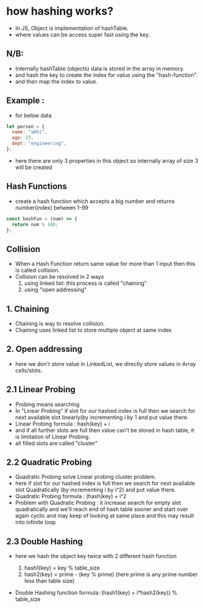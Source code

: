 # how hashing works?

- In JS, Object is implementation of hashTable.
- where values can be access super fast using the key.

## N/B:

- Internally hashTable (objects) data is stored in the array in memory.
- and hash the key to create the index for value using the "hash-function".
- and then map the index to value.

## Example :

- for below data

```js
let person = {
  name: "abhi",
  age: 23,
  dept: "engineering",
};
```

- here there are only 3 properties in this object so internally array of size 3 will be created

## Hash Functions

- create a hash function which accepts a big number and returns number(index) between 1-99

```js
const hashFun = (num) => {
  return num % 100;
};
```

## Collision

- When a Hash Function return same value for more than 1 input then this is called collision.
- Collision can be resolved in 2 ways
  1. using linked list: this process is called "chaining"
  2. using "open addressing"

## 1. Chaining

- Chaining is way to resolve collision.
- Chaining uses linked list to store multiple object at same index

## 2. Open addressing

- here we don't store value in LinkedList, we directly store values in Array cells/slots.

## 2.1 Linear Probing

- Probing means searching
- In "Linear Probing" if slot for our hashed index is full then we search for next available slot linearly(by incrementing i by 1 and put value there.
- Linear Probing formula : hash(key) + i
- and if all further slots are full then value can't be stored in hash table, it is limitation of Linear Probing.
- all filled slots are called "cluster"

## 2.2 Quadratic Probing

- Quadratic Probing solve Linear probing cluster problem.
- here if slot for our hashed index is full then we search for next available slot Quadratically (by incrementing i by i^2) and put value there.
- Quadratic Probing formula : (hash(key) + i^2
- Problem with Quadratic Probing : it increase search for empty slot quadratically and we'll reach end of hash table sooner and start over again cyclic and may keep of looking at same place and this may result into infinite loop

## 2.3 Double Hashing

- here we hash the object key twice with 2 different hash function

  1. hash1(key) = key % table_size
  2. hash2(key) = prime - (key % prime)
     (here prime is any prime number less than table size)

- Double Hashing function formula:
  (hash1(key) + i\*hash2(key)) % table_size
